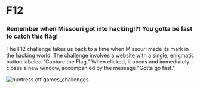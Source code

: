 # F12

### Remember when Missouri got into hacking!?! You gotta be fast to catch this flag!

The F12 challenge takes us back to a time when Missouri made its mark in the hacking world. The challenge involves a website with a single, enigmatic button labeled "Capture the Flag." When clicked, it opens and immediately closes a new window, accompanied by the message "Gotta go fast."

![huntress ctf games_challenges](https://github.com/aashutoshlodhi/Huntress_CTF/assets/66505006/9bcc4c12-8da3-4d9c-9d1b-8401882d0224)
